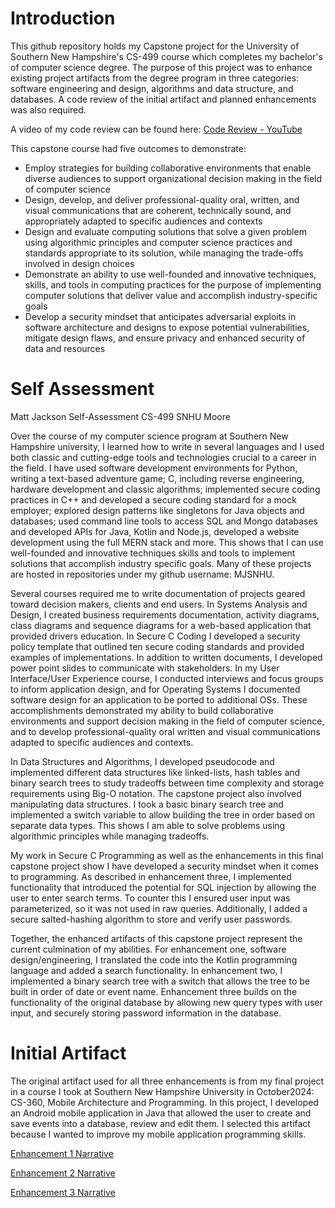 # Introduction
This github repository holds my Capstone project for the University of Southern New Hampshire's CS-499 course which completes my bachelor's of computer science degree. The purpose of this project was to enhance existing project artifacts from the degree program in three categories: software engineering and design, algorithms and data structure, and databases. A code review of the initial artifact and planned enhancements was also required.

A video of my code review can be found here: [Code Review - YouTube](https://youtu.be/XsEBWYWNU5w)

This capstone course had five outcomes to demonstrate:

* Employ strategies for building collaborative environments that enable diverse audiences to support organizational decision making in the field of computer science
* Design, develop, and deliver professional-quality oral, written, and visual communications that are coherent, technically sound, and appropriately adapted to specific audiences and contexts
* Design and evaluate computing solutions that solve a given problem using algorithmic principles and computer science practices and standards appropriate to its solution, while managing the trade-offs involved in design choices
* Demonstrate an ability to use well-founded and innovative techniques, skills, and tools in computing practices for the purpose of implementing computer solutions that deliver value and accomplish industry-specific goals
* Develop a security mindset that anticipates adversarial exploits in software architecture and designs to expose potential vulnerabilities, mitigate design flaws, and ensure privacy and enhanced security of data and resources


# Self Assessment

Matt Jackson
Self-Assessment
CS-499
SNHU
Moore

Over the course of my computer science program at Southern New Hampshire university, I learned how to write in several languages and I used both classic and cutting-edge tools and technologies crucial to a career in the field.  I have used software development environments for Python, writing a text-based adventure game; C, including reverse engineering, hardware development and classic algorithms; implemented secure coding practices in C++ and developed a secure coding standard for a mock employer; explored design patterns like singletons for Java objects and databases; used command line tools to access SQL and Mongo databases and developed APIs for Java, Kotlin and Node.js, developed a website development using the full MERN stack and more.  This shows that I can use well-founded and innovative techniques skills and tools to implement solutions that accomplish industry specific goals.  Many of these projects are hosted in repositories under my github username: MJSNHU.  

Several courses required me to write documentation of projects geared toward decision makers, clients and end users.  In Systems Analysis and Design, I created business requirements documentation, activity diagrams, class diagrams and sequence diagrams for a web-based application that provided drivers education.  In Secure C Coding I developed a security policy template that outlined ten secure coding standards and provided examples of implementations.  In addition to written documents, I developed power point slides to communicate with stakeholders. In my User Interface/User Experience course, I conducted interviews and focus groups to inform application design, and for Operating Systems I documented software design for an application to be ported to additional OSs.  These accomplishments demonstrated my ability to build collaborative environments and support decision making in the field of computer science, and to develop professional-quality oral written and visual communications adapted to specific audiences and contexts.

In Data Structures and Algorithms, I developed pseudocode and implemented different data structures like linked-lists, hash tables and binary search trees to study tradeoffs between time complexity and storage requirements using Big-O notation.  The capstone project also involved manipulating data structures.  I took a basic binary search tree and implemented a switch variable to allow building the tree in order based on separate data types.  This shows I am able to solve problems using algorithmic principles while managing tradeoffs.  

My work in Secure C Programming as well as the enhancements in this final capstone project show I have developed a security mindset when it comes to programming.  As described in enhancement three, I implemented functionality that introduced the potential for SQL injection by allowing the user to enter search terms.  To counter this I ensured user input was parameterized, so it was not used in raw queries.  Additionally, I added a secure salted-hashing algorithm to store and verify user passwords.  

Together, the enhanced artifacts of this capstone project represent the current culmination of my abilities.  For enhancement one, software design/engineering, I translated the code into the Kotlin programming language and added a search functionality.  In enhancement two, I implemented a binary search tree with a switch that allows the tree to be built in order of date or event name.  Enhancement three builds on the functionality of the original database by allowing new query types with user input, and securely storing password information in the database.  

# Initial Artifact
The original artifact used for all three enhancements is from my final project in a course I took at Southern New Hampshire University in October2024: CS-360, Mobile Architecture and Programming. In this project, I developed an Android mobile application in Java that allowed the user to create and save events into a database, review and edit them.  I selected this artifact because I wanted to improve my mobile application programming skills.

[Enhancement 1 Narrative](https://github.com/MJSNHU/Capstone/blob/main/Enhancement%201.md)

[Enhancement 2 Narrative](https://github.com/MJSNHU/Capstone/blob/main/Enhancement%202.md)

[Enhancement 3 Narrative](https://github.com/MJSNHU/Capstone/blob/main/Enhancement%203.md)

